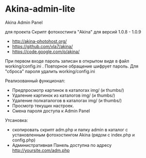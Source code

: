 # Akina-admin-lite
Akina Admin Panel

для проекта Скрипт фотохостинга "Akina" для версий 1.0.8 - 1.0.9
* http://akina-photohost.org/
* https://github.com/vla7/akina/
* https://code.google.com/p/akina/

При первом входе пароль записан в открытом виде в файл working/config.ini .
Повторное обращение шифрует пароль.
Для "сброса" пароля удалить  working/config.ini

Реализованный функционал:
- Предпросмотр картинок в каталогах img/ (и thumbs/)
- Удаление картинок из каталогов img/ (и thumbs/)
- Удаление полкаталогов в каталогах img/ (и thumbs/)
- Просмотр текущих настроек.
- Смена пароля доступа к Admin Panel

Утсановка:
- скопировать скрипт adm.php и папку admin в каталог с установленным фотохостингом Akina (рядом с index.php и config.php)
- Административная Панель доступна по адресу http://yoursite.com/adm.php
